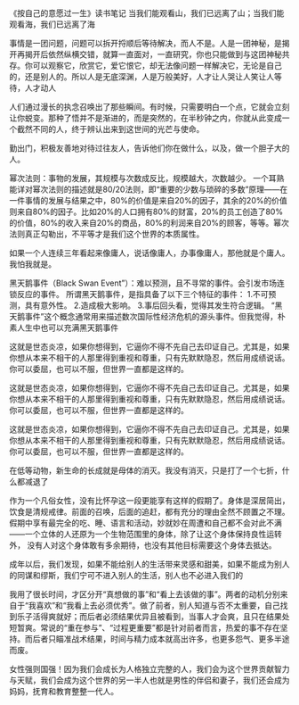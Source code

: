 
《按自己的意愿过一生》读书笔记
当我们能观看山，我们已远离了山；当我们能观看海，我们已远离了海

事情是一团问题，问题可以拆开捋顺后等待解决，而人不是。人是一团神秘，是揭开再揭开后依然纵横交错，就算一直面对，一直研究，你也只能做到与这团神秘共存。你可以观察它，欣赏它，爱它恨它，却无法像问题一样解决它，无论是自己的，还是别人的。所以人是无底深渊，人是万般美好，人才让人哭让人笑让人等待，人才动人

人们通过漫长的执念召唤出了那些瞬间。有时候，只需要明白一个点，它就会立刻让你蜕变。那种了悟并不是渐进的，而是突然的，在半秒钟之内，你就从此变成一个截然不同的人，终于辨认出来到这世间的光芒与使命。

勤出门，积极友善地对待过往友人，告诉他们你在做什么，以及，做一个胆子大的人。

幂次法则：事物的发展，其规模与次数成反比，规模越大，次数越少。
一个耳熟能详对幂次法则的描述就是80/20法则，即“重要的少数与琐碎的多数”原理——在一件事情的发展与结果之中，80%的价值是来自20%的因子，其余的20%的价值则来自80%的因子。比如20%的人口拥有80%的财富，20%的员工创造了80%的价值，80%的收入来自20%的商品，80%的利润来自20%的顾客，等等。幂次法则真正勾勒出，不平等才是我们这个世界的本质属性。

如果一个人连续三年看起来像庸人，说话像庸人，办事像庸人，那他就是个庸人。我怕我就是。

黑天鹅事件（Black Swan Event”）：难以预测，且不寻常的事件。会引发市场连锁反应的事件。
所谓黑天鹅事件，是指具备了以下三个特征的事件：
1.不可预测，具有意外性。
2.造成极大影响。
3.事后回头看，觉得其发生符合逻辑。
“黑天鹅事件”这个概念通常用来描述数次国际性经济危机的源头事件。但我觉得，朴素人生中也可以充满黑天鹅事件

这就是世态炎凉，如果你想得到，它逼你不得不先自己去印证自己。尤其是，如果你想从本来不相干的人那里得到重视和尊重，只有先默默隐忍，然后用成绩说话。你可以委屈，也可以不服，但世界一直都是这样的。

这就是世态炎凉，如果你想得到，它逼你不得不先自己去印证自己。尤其是，如果你想从本来不相干的人那里得到重视和尊重，只有先默默隐忍，然后用成绩说话。你可以委屈，也可以不服，但世界一直都是这样的。

这就是世态炎凉，如果你想得到，它逼你不得不先自己去印证自己。尤其是，如果你想从本来不相干的人那里得到重视和尊重，只有先默默隐忍，然后用成绩说话。你可以委屈，也可以不服，但世界一直都是这样的。

在低等动物，新生命的长成就是母体的消灭。我没有消灭，只是打了一个七折，什么都减退了

作为一个凡俗女性，没有比怀孕这一段更能享有这样的假期了。身体是深居简出，饮食是清规戒律。前面的召唤，后面的追赶，都有充分的理由全然不顾置之不理。 假期中享有最完全的吃、睡、语言和活动，妙就妙在周遭和自己都不会对此不满——一个立体的人还原为一个生物范围里的身体，除了让这个身体保持良性运转外， 没有人对这个身体敢有多余期待，也没有其他目标需要这个身体去抵达。

成年以后，我们发现，如果不能给别人的生活带来灵感和甜美，如果不能成为别人的同谋和缪斯，我们宁可不进入别人的生活，别人也不必进入我们的

我用了很长时间，才区分开“真想做的事”和“看上去该做的事”。两者的动机分别来自于“我喜欢”和“我看上去必须优秀”。做了前者，别人知道与否不太重要，自己找到乐子活得爽就好；而后者必须结果优异且被看到，当事人才会爽，且只在结果处短暂爽。常说的“重在参与”、“过程更重要”都是针对前者而言，热爱的事不存在坚持。而后者只瞄准战术结果，时间与精力成本就高出许多，也更多怨气、更多半途而废。

女性强则国强！因为我们会成长为人格独立完整的人，我们会为这个世界贡献智力与天赋，我们会成为这个世界的另一半人也就是男性的伴侣和妻子，我们还会成为妈妈，抚育和教育整整一代人。


